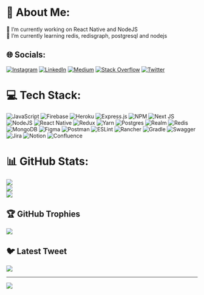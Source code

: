 # 💫 About Me:
🔭 I’m currently working on React Native and NodeJS<br>🌱 I’m currently learning redis, redisgraph, postgresql and nodejs


## 🌐 Socials:
[![Instagram](https://img.shields.io/badge/Instagram-%23E4405F.svg?logo=Instagram&logoColor=white)](https://instagram.com/emresamurlu) [![LinkedIn](https://img.shields.io/badge/LinkedIn-%230077B5.svg?logo=linkedin&logoColor=white)](https://linkedin.com/in/emre-samurlu) [![Medium](https://img.shields.io/badge/Medium-12100E?logo=medium&logoColor=white)](https://medium.com/@emresamurlu) [![Stack Overflow](https://img.shields.io/badge/-Stackoverflow-FE7A16?logo=stack-overflow&logoColor=white)](https://stackoverflow.com/users/15614823) [![Twitter](https://img.shields.io/badge/Twitter-%231DA1F2.svg?logo=Twitter&logoColor=white)](https://twitter.com/SamurluEmre) 

# 💻 Tech Stack:
![JavaScript](https://img.shields.io/badge/javascript-%23323330.svg?style=for-the-badge&logo=javascript&logoColor=%23F7DF1E) ![Firebase](https://img.shields.io/badge/firebase-%23039BE5.svg?style=for-the-badge&logo=firebase) ![Heroku](https://img.shields.io/badge/heroku-%23430098.svg?style=for-the-badge&logo=heroku&logoColor=white) ![Express.js](https://img.shields.io/badge/express.js-%23404d59.svg?style=for-the-badge&logo=express&logoColor=%2361DAFB) ![NPM](https://img.shields.io/badge/NPM-%23000000.svg?style=for-the-badge&logo=npm&logoColor=white) ![Next JS](https://img.shields.io/badge/Next-black?style=for-the-badge&logo=next.js&logoColor=white) ![NodeJS](https://img.shields.io/badge/node.js-6DA55F?style=for-the-badge&logo=node.js&logoColor=white) ![React Native](https://img.shields.io/badge/react_native-%2320232a.svg?style=for-the-badge&logo=react&logoColor=%2361DAFB) ![Redux](https://img.shields.io/badge/redux-%23593d88.svg?style=for-the-badge&logo=redux&logoColor=white) ![Yarn](https://img.shields.io/badge/yarn-%232C8EBB.svg?style=for-the-badge&logo=yarn&logoColor=white) ![Postgres](https://img.shields.io/badge/postgres-%23316192.svg?style=for-the-badge&logo=postgresql&logoColor=white) ![Realm](https://img.shields.io/badge/Realm-39477F?style=for-the-badge&logo=realm&logoColor=white) ![Redis](https://img.shields.io/badge/redis-%23DD0031.svg?style=for-the-badge&logo=redis&logoColor=white) ![MongoDB](https://img.shields.io/badge/MongoDB-%234ea94b.svg?style=for-the-badge&logo=mongodb&logoColor=white) 	![Figma](https://img.shields.io/badge/figma-%23F24E1E.svg?style=for-the-badge&logo=figma&logoColor=white) ![Postman](https://img.shields.io/badge/Postman-FF6C37?style=for-the-badge&logo=postman&logoColor=white) ![ESLint](https://img.shields.io/badge/ESLint-4B3263?style=for-the-badge&logo=eslint&logoColor=white) ![Rancher](https://img.shields.io/badge/rancher-%230075A8.svg?style=for-the-badge&logo=rancher&logoColor=white) ![Gradle](https://img.shields.io/badge/Gradle-02303A.svg?style=for-the-badge&logo=Gradle&logoColor=white) ![Swagger](https://img.shields.io/badge/-Swagger-%23Clojure?style=for-the-badge&logo=swagger&logoColor=white) ![Jira](https://img.shields.io/badge/jira-%230A0FFF.svg?style=for-the-badge&logo=jira&logoColor=white) ![Notion](https://img.shields.io/badge/Notion-%23000000.svg?style=for-the-badge&logo=notion&logoColor=white) ![Confluence](https://img.shields.io/badge/confluence-%23172BF4.svg?style=for-the-badge&logo=confluence&logoColor=white)
# 📊 GitHub Stats:
![](https://github-readme-stats.vercel.app/api?username=EmreSamurlu&theme=tokyonight&hide_border=true&include_all_commits=true&count_private=true)<br/>
![](https://github-readme-streak-stats.herokuapp.com/?user=EmreSamurlu&theme=tokyonight&hide_border=true)<br/>
![](https://github-readme-stats.vercel.app/api/top-langs/?username=EmreSamurlu&theme=tokyonight&hide_border=true&include_all_commits=true&count_private=true&layout=compact)

## 🏆 GitHub Trophies
![](https://github-profile-trophy.vercel.app/?username=EmreSamurlu&theme=matrix&no-frame=false&no-bg=true&margin-w=4)

## 🐦 Latest Tweet
[![](https://gtce.itsvg.in/api?username=SamurluEmre)](https://github.com/VishwaGauravIn/github-twitter-card-embed)

---
[![](https://visitcount.itsvg.in/api?id=EmreSamurlu&icon=2&color=3)](https://visitcount.itsvg.in)

<!-- Proudly created with GPRM ( https://gprm.itsvg.in ) -->
